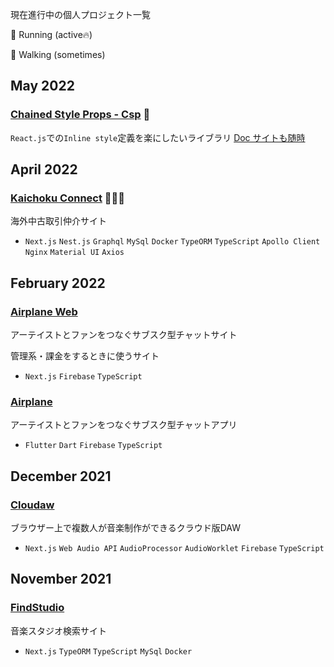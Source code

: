 現在進行中の個人プロジェクト一覧

🏃 Running (active🔥)

🚶 Walking (sometimes)


## May 2022

### [Chained Style Props - Csp](https://github.com/laptise/chained-style-props) 🚶

`React.js`での`Inline style`定義を楽にしたいライブラリ 
[Doc サイトも随時](https://github.com/laptise/csp-doc) 

## April 2022 

### [Kaichoku Connect](https://github.com/laptise/kaichoku-connect) 🏃🏃🏃

海外中古取引仲介サイト

- `Next.js` `Nest.js` `Graphql` `MySql` `Docker` `TypeORM` `TypeScript` `Apollo Client` `Nginx` `Material UI` `Axios`

## February 2022

### [Airplane Web](https://github.com/laptise/airplane-web) 

アーテイストとファンをつなぐサブスク型チャットサイト

管理系・課金をするときに使うサイト

- `Next.js` `Firebase` `TypeScript`

### [Airplane](https://github.com/laptise/airplane)

アーテイストとファンをつなぐサブスク型チャットアプリ

- `Flutter` `Dart` `Firebase` `TypeScript`

## December 2021

### [Cloudaw](https://github.com/laptise/cloudaw)

ブラウザー上で複数人が音楽制作ができるクラウド版DAW

- `Next.js` `Web Audio API` `AudioProcessor` `AudioWorklet` `Firebase` `TypeScript`

## November 2021 

### [FindStudio](https://github.com/laptise/find-studio)

音楽スタジオ検索サイト

- `Next.js` `TypeORM` `TypeScript` `MySql` `Docker`
